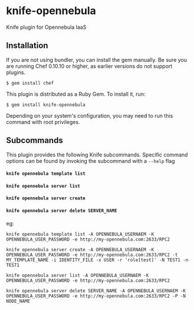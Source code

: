 knife-opennebula
================

Knife plugin for Opennebula IaaS

Installation
------------
If you are not using bundler, you can install the gem manually. Be sure you are running Chef 0.10.10 or higher, as earlier versions do not support plugins.

    $ gem install chef

This plugin is distributed as a Ruby Gem. To install it, run:

    $ gem install knife-opennebula

Depending on your system's configuration, you may need to run this command with root privileges.

Subcommands
-----------
This plugin provides the following Knife subcommands. Specific command options can be found by invoking the subcommand with a `--help` flag


#### `knife opennebula template list`


#### `knife opennebula server list`


#### `knife opennebula server create`


#### `knife opennebula server delete SERVER_NAME`

eg:

    knife opennebula template list -A OPENNEBULA_USERNAEM -K OPENNEBULA_USER_PASSWORD -e http://my-opennebula.com:2633/RPC2
    
    knife opennebula server create -A OPENNEBULA_USERNAEM -K OPENNEBULA_USER_PASSWORD -e http://my-opennebula.com:2633/RPC2 -t MY_TEMPLATE_NAME -i IDENTITY_FILE -x USER -r 'role[test]' -N TEST1 -n TEST1
    
    knife opennebula server list -A OPENNEBULA_USERNAEM -K OPENNEBULA_USER_PASSWORD -e http://my-opennebula.com:2633/RPC2
    
    knife opennebula server delete SERVER_NAME -A OPENNEBULA_USERNAEM -K OPENNEBULA_USER_PASSWORD -e http://my-opennebula.com:2633/RPC2 -P -N NODE_NAME
